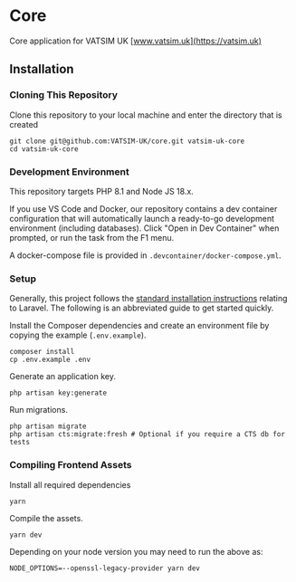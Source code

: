 # Core

Core application for VATSIM UK
[www.vatsim.uk](https://vatsim.uk)

## Installation
### Cloning This Repository
Clone this repository to your local machine and enter the directory that is created
```shell
git clone git@github.com:VATSIM-UK/core.git vatsim-uk-core
cd vatsim-uk-core
```

### Development Environment
This repository targets PHP 8.1 and Node JS 18.x.

If you use VS Code and Docker, our repository contains a dev container configuration that will 
automatically launch a ready-to-go development environment (including databases).
Click "Open in Dev Container" when prompted, or run the task from the F1 menu.

A docker-compose file is provided in `.devcontainer/docker-compose.yml`.

### Setup
Generally, this project follows the [standard installation instructions](https://laravel.com/docs/10.x/installation)
relating to Laravel.
The following is an abbreviated guide to get started quickly.

Install the Composer dependencies and create an environment file by copying the example (`.env.example`).
```shell
composer install
cp .env.example .env
```

Generate an application key.
```shell
php artisan key:generate
```

Run migrations.

```shell
php artisan migrate
php artisan cts:migrate:fresh # Optional if you require a CTS db for tests
```

### Compiling Frontend Assets
Install all required dependencies
```shell
yarn
```

Compile the assets.
```shell
yarn dev
```

Depending on your node version you may need to run the above as:
```shell
NODE_OPTIONS=--openssl-legacy-provider yarn dev
```
